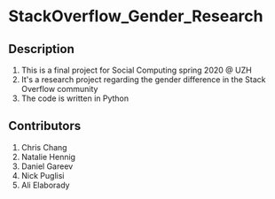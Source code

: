 # StackOverflow_Gender_Research

## Description
1. This is a final project for Social Computing spring 2020 @ UZH
2. It's a research project regarding the gender difference in the Stack Overflow community
3. The code is written in Python

## Contributors
1. Chris Chang
2. Natalie Hennig
3. Daniel Gareev
4. Nick Puglisi
5. Ali Elaborady
